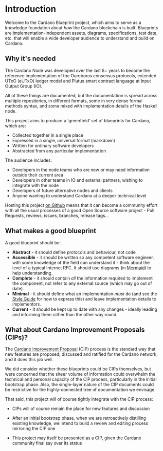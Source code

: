 # Introduction

Welcome to the Cardano Blueprint project, which aims to serve as a
knowledge foundation about _how_ the Cardano blockchain is
built. Blueprints are implementation-independent assets, diagrams,
specifications, test data, etc. that will enable a wide developer
audience to understand and build on Cardano.

## Why it's needed

The Cardano Node was developed over the last 8+ years to become the
reference implementation of the Ouroboros consensus protocols,
extended UTxO (eUTxO) ledger model and Plutus smart contract language
at Input Output Group (IO).

All of these things are documented, but the documentation is spread across
multiple repositories, in different formats, some in very dense formal
methods syntax, and some mixed with implementation details of the Haskell node.

This project aims to produce a 'greenfield' set of blueprints for Cardano,
which are:

* Collected together in a single place
* Expressed in a single, universal format (markdown)
* Written for ordinary software developers
* Abstracted from any particular implementation

The audience includes:

* Developers in the node teams who are new or may need information
  outside their current area
* Developers in other teams in IO and external partners, wishing to
  integrate with the node
* Developers of future alternative nodes and clients
* Anyone wanting to understand Cardano at a deeper technical level

Hosting this project
[on Github](https://github.com/cardano-scaling/cardano-blueprint) means
that it can become a community effort with all the usual processes of
a good Open Source software project - Pull Requests, reviews, issues,
branches, release tags...

## What makes a good blueprint

A good blueprint should be:

* **Abstract** - it should define protocols and behaviour, not code
* **Accessible** - it should be written so any competent software engineer.
  with some knowledge of the field can understand it - think about the level
  of a typical Internet RFC.  It should use diagrams
  (in [Mermaid](https://mermaid.js.org/)) to help understanding.
* **Complete** - it should contain *all* the information required to implement
  the component, not refer to any external source (which may go out of date).
* **Minimal** - it should define what an implementation *must* do (and see
  the [Style Guide](./styleguide.md) for how to express this) and leave
  implementation details to implementors.
* **Current** - it should be kept up to date with any changes - ideally
  leading and informing them rather than the other way round.

## What about Cardano Improvement Proposals (CIPs)?

The [Cardano Improvement Proposal](https://cips.cardano.org/) (CIP) process
is the standard way that new features are proposed, discussed and ratified
for the Cardano network, and it does this job well.

We did consider whether these blueprints could be CIPs themselves, but
were concerned that the sheer volume of information could overwhelm
the technical and personal capacity of the CIP process, particularly
in the initial bootstrap phase.  Also, the single-layer nature of the
CIP documents could be restrictive for the highly-connected tree of
documentation we envisage.

That said, this project will of course tightly integrate with the CIP process:

* CIPs will of course remain the place for new features and discussion

* After an initial bootstrap phase, when we are retroactively distilling
  existing knowledge, we intend to build a review and editing process
  mirroring the CIP one

* This project may itself be presented as a CIP, given the Cardano
  community final say over its status



